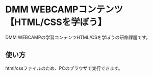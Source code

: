 # DMM WEBCAMPコンテンツ【HTML/CSSを学ぼう】
DMM WEBCAMPの学習コンテンツHTML/CSを学ぼうの研修課題です。
## 使い方
html/cssファイルのため、PCのブラウザで実行できます。
